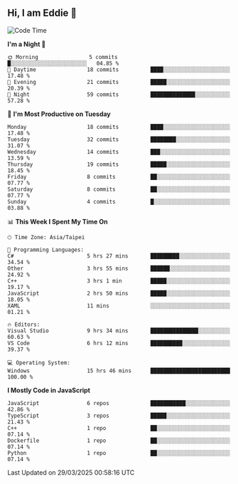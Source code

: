 ## Hi, I am Eddie 👋

<!--START_SECTION:waka-->
![Code Time](http://img.shields.io/badge/Code%20Time-488%20hrs%2022%20mins-blue)

**I'm a Night 🦉** 

```text
🌞 Morning                5 commits           █░░░░░░░░░░░░░░░░░░░░░░░░   04.85 % 
🌆 Daytime                18 commits          ████░░░░░░░░░░░░░░░░░░░░░   17.48 % 
🌃 Evening                21 commits          █████░░░░░░░░░░░░░░░░░░░░   20.39 % 
🌙 Night                  59 commits          ██████████████░░░░░░░░░░░   57.28 % 
```
📅 **I'm Most Productive on Tuesday** 

```text
Monday                   18 commits          ████░░░░░░░░░░░░░░░░░░░░░   17.48 % 
Tuesday                  32 commits          ████████░░░░░░░░░░░░░░░░░   31.07 % 
Wednesday                14 commits          ███░░░░░░░░░░░░░░░░░░░░░░   13.59 % 
Thursday                 19 commits          █████░░░░░░░░░░░░░░░░░░░░   18.45 % 
Friday                   8 commits           ██░░░░░░░░░░░░░░░░░░░░░░░   07.77 % 
Saturday                 8 commits           ██░░░░░░░░░░░░░░░░░░░░░░░   07.77 % 
Sunday                   4 commits           █░░░░░░░░░░░░░░░░░░░░░░░░   03.88 % 
```


📊 **This Week I Spent My Time On** 

```text
🕑︎ Time Zone: Asia/Taipei

💬 Programming Languages: 
C#                       5 hrs 27 mins       █████████░░░░░░░░░░░░░░░░   34.54 % 
Other                    3 hrs 55 mins       ██████░░░░░░░░░░░░░░░░░░░   24.92 % 
C++                      3 hrs 1 min         █████░░░░░░░░░░░░░░░░░░░░   19.17 % 
JavaScript               2 hrs 50 mins       █████░░░░░░░░░░░░░░░░░░░░   18.05 % 
XAML                     11 mins             ░░░░░░░░░░░░░░░░░░░░░░░░░   01.21 % 

🔥 Editors: 
Visual Studio            9 hrs 34 mins       ███████████████░░░░░░░░░░   60.63 % 
VS Code                  6 hrs 12 mins       ██████████░░░░░░░░░░░░░░░   39.37 % 

💻 Operating System: 
Windows                  15 hrs 46 mins      █████████████████████████   100.00 % 
```

**I Mostly Code in JavaScript** 

```text
JavaScript               6 repos             ███████████░░░░░░░░░░░░░░   42.86 % 
TypeScript               3 repos             █████░░░░░░░░░░░░░░░░░░░░   21.43 % 
C++                      1 repo              ██░░░░░░░░░░░░░░░░░░░░░░░   07.14 % 
Dockerfile               1 repo              ██░░░░░░░░░░░░░░░░░░░░░░░   07.14 % 
Python                   1 repo              ██░░░░░░░░░░░░░░░░░░░░░░░   07.14 % 
```




 Last Updated on 29/03/2025 00:58:16 UTC
<!--END_SECTION:waka-->
